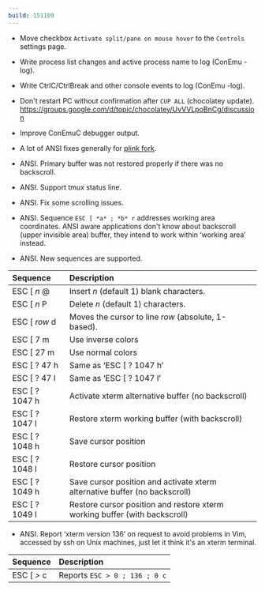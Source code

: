 ```yaml
---
build: 151109
---
```


* Move checkbox `Activate split/pane on mouse hover` to the `Controls` settings page.
* Write process list changes and active process name to log (ConEmu -log).
* Write CtrlC/CtrlBreak and other console events to log (ConEmu -log).
* Don't restart PC without confirmation after `CUP ALL` (chocolatey update).
  https://groups.google.com/d/topic/chocolatey/UvVVLpoBnCg/discussion
* Improve ConEmuC debugger output.

* A lot of ANSI fixes generally for [plink fork](https://github.com/Maximus5/plink#readme).
* ANSI. Primary buffer was not restored properly if there was no backscroll.
* ANSI. Support tmux status line.
* ANSI. Fix some scrolling issues.
* ANSI. Sequence `ESC [ *a* ; *b* r` addresses working area coordinates.
  ANSI aware applications don't know about backscroll (upper invisible area)
  buffer, they intend to work within ‘working area’ instead.
* ANSI. New sequences are supported.

| Sequence | Description |
|:---|:---|
| ESC \[ *n* @ | Insert *n* (default 1) blank characters. |
| ESC \[ *n* P | Delete *n* (default 1) characters. |
| ESC \[ *row* d | Moves the cursor to line *row* (absolute, 1-based). |
| ESC \[ 7 m | Use inverse colors |
| ESC \[ 27 m | Use normal colors |
| ESC \[ ? 47 h | Same as ‘ESC \[ ? 1047 h’ |
| ESC \[ ? 47 l | Same as ‘ESC \[ ? 1047 l’ |
| ESC \[ ? 1047 h | Activate xterm alternative buffer (no backscroll) |
| ESC \[ ? 1047 l | Restore xterm working buffer (with backscroll) |
| ESC \[ ? 1048 h | Save cursor position |
| ESC \[ ? 1048 l | Restore cursor position |
| ESC \[ ? 1049 h | Save cursor position and activate xterm alternative buffer (no backscroll) |
| ESC \[ ? 1049 l | Restore cursor position and restore xterm working buffer (with backscroll) |

* ANSI. Report ‘xterm version 136’ on request to avoid problems in Vim,
  accessed by ssh on Unix machines, just let it think it's an xterm terminal.

| Sequence | Description |
|:---|:---|
| ESC \[ *>* c | Reports `ESC > 0 ; 136 ; 0 c` |
